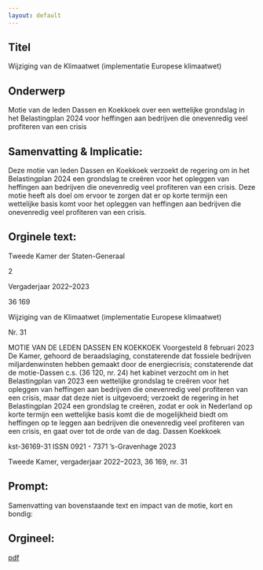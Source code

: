 ```yaml
---
layout: default
---
```

## Titel
Wijziging van de Klimaatwet (implementatie Europese klimaatwet)
## Onderwerp
Motie van de leden Dassen en Koekkoek over een wettelijke grondslag in het Belastingplan 2024 voor heffingen aan bedrijven die onevenredig veel profiteren van een crisis
## Samenvatting & Implicatie:

Deze motie van leden Dassen en Koekkoek verzoekt de regering om in het Belastingplan 2024 een grondslag te creëren voor het opleggen van heffingen aan bedrijven die onevenredig veel profiteren van een crisis. Deze motie heeft als doel om ervoor te zorgen dat er op korte termijn een wettelijke basis komt voor het opleggen van heffingen aan bedrijven die onevenredig veel profiteren van een crisis.
## Orginele text:


Tweede Kamer der Staten-Generaal

2

Vergaderjaar 2022–2023

36 169

Wijziging van de Klimaatwet (implementatie
Europese klimaatwet)

Nr. 31

MOTIE VAN DE LEDEN DASSEN EN KOEKKOEK
Voorgesteld 8 februari 2023
De Kamer,
gehoord de beraadslaging,
constaterende dat fossiele bedrijven miljardenwinsten hebben gemaakt
door de energiecrisis;
constaterende dat de motie-Dassen c.s. (36 120, nr. 24) het kabinet
verzocht om in het Belastingplan van 2023 een wettelijke grondslag te
creëren voor het opleggen van heffingen aan bedrijven die onevenredig
veel profiteren van een crisis, maar dat deze niet is uitgevoerd;
verzoekt de regering in het Belastingplan 2024 een grondslag te creëren,
zodat er ook in Nederland op korte termijn een wettelijke basis komt die
de mogelijkheid biedt om heffingen op te leggen aan bedrijven die
onevenredig veel profiteren van een crisis,
en gaat over tot de orde van de dag.
Dassen
Koekkoek

kst-36169-31
ISSN 0921 - 7371
’s-Gravenhage 2023

Tweede Kamer, vergaderjaar 2022–2023, 36 169, nr. 31


## Prompt:
Samenvatting van bovenstaande text en impact van de motie, kort en bondig:

## Orgineel:
[pdf](https://gegevensmagazijn.tweedekamer.nl/OData/v4/2.0/Document(513240b1-a771-4e50-87da-5d3b655ebd7b)/resource)
